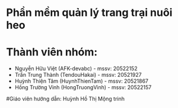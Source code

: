 # Phần mềm quản lý trang trại nuôi heo
# Thành viên nhóm:
- Nguyễn Hữu Việt (AFK-devabc) - mssv: 20522152
- Trần Trung Thành (TendouHakai) - mssv: 20521927
- Huỳnh Thiện Tâm (HuynhThienTam) - mssv: 20521867
- Hồng Trường Vinh (HongTruongVinh) - mssv: 20522157

#Giáo viên hướng dẫn: Huỳnh Hồ Thị Mộng trinh 
